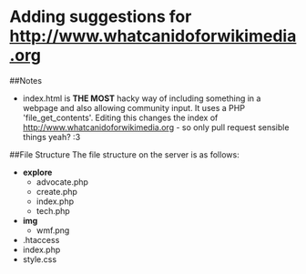 # Adding suggestions for http://www.whatcanidoforwikimedia.org

##Notes
* index.html is **THE MOST** hacky way of including something in a webpage and also allowing community input. It uses a PHP 'file_get_contents'. Editing this changes the index of http://www.whatcanidoforwikimedia.org - so only pull request sensible things yeah? :3


##File Structure
The file structure on the server is as follows:

* **explore** <br/>
  * advocate.php <br/>
  * create.php <br/>
  * index.php <br/>
  * tech.php <br/>
* **img** <br/>
  * wmf.png <br/>
* .htaccess <br/>
* index.php <br/>
* style.css <br/>
